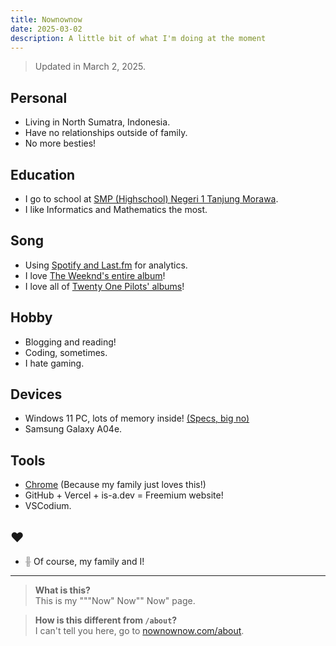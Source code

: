 ```yaml
---
title: Nownownow
date: 2025-03-02
description: A little bit of what I'm doing at the moment
---
```


> Updated in March 2, 2025.

## Personal
- Living in North Sumatra, Indonesia.
- Have no relationships outside of family.
- No more besties!

## Education
- I go to school at [SMP (Highschool) Negeri 1 Tanjung Morawa](https://www.instagram.com/smpn1tamora/).
- I like Informatics and Mathematics the most.

## Song
- Using [Spotify and Last.fm](https://www.last.fm/user/ligmatv) for analytics.
- I love [The Weeknd's entire album](https://www.last.fm/user/ligmatv/library/music/The+Weeknd)!
- I love all of [Twenty One Pilots' albums](https://www.last.fm/user/ligmatv/library/music/twenty+one+pilots)!

## Hobby
- Blogging and reading!
- Coding, sometimes.
- I hate gaming.

## Devices
- Windows 11 PC, lots of memory inside! [(Specs, big no)](/posts/windows-11/)
- Samsung Galaxy A04e.

## Tools
- [Chrome](/posts/proprietary-software/) (Because my family just loves this!)
- GitHub + Vercel + is-a.dev = Freemium website!
- VSCodium.

## ❤️

- ~~<span style="opacity: 0.4">🫵</span>~~ Of course, my family and I!

---

> **What is this?**  
> This is my """Now" Now"" Now" page.

> **How is this different from `/about`?**  
> I can't tell you here, go to [nownownow.com/about](https://nownownow.com/about).